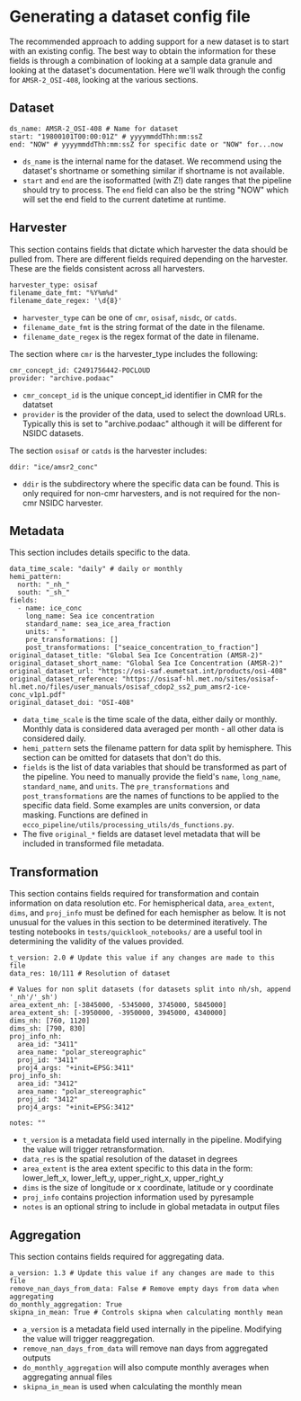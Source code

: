 # Generating a dataset config file

The recommended approach to adding support for a new dataset is to start with an existing config. The best way to obtain the information for these fields is through a combination of looking at a sample data granule and looking at the dataset's documentation. Here we'll walk through the config for `AMSR-2_OSI-408`, looking at the various sections.

## Dataset

```
ds_name: AMSR-2_OSI-408 # Name for dataset
start: "19800101T00:00:01Z" # yyyymmddThh:mm:ssZ
end: "NOW" # yyyymmddThh:mm:ssZ for specific date or "NOW" for...now
```

- `ds_name` is the internal name for the dataset. We recommend using the dataset's shortname or something similar if shortname is not available.
- `start` and `end` are the isoformatted (with Z!) date ranges that the pipeline should try to process. The `end` field can also be the string "NOW" which will set the end field to the current datetime at runtime.

## Harvester
This section contains fields that dictate which harvester the data should be pulled from. There are different fields required depending on the harvester. These are the fields consistent across all harvesters.
```
harvester_type: osisaf
filename_date_fmt: "%Y%m%d"
filename_date_regex: '\d{8}'
```
- `harvester_type` can be one of `cmr`, `osisaf`, `nisdc`, or `catds`.
- `filename_date_fmt` is the string format of the date in the filename.
- `filename_date_regex` is the regex format of the date in filename.

The section where `cmr` is the harvester_type includes the following:
```
cmr_concept_id: C2491756442-POCLOUD
provider: "archive.podaac"
```
- `cmr_concept_id` is the unique concept_id identifier in CMR for the datatset
- `provider` is the provider of the data, used to select the download URLs. Typically this is set to "archive.podaac" although it will be different for NSIDC datasets.


The section `osisaf` or `catds` is the harvester includes:
```
ddir: "ice/amsr2_conc"
```
- `ddir` is the subdirectory where the specific data can be found. This is only required for non-cmr harvesters, and is not required for the non-cmr NSIDC harvester.

## Metadata
This section includes details specific to the data.
```
data_time_scale: "daily" # daily or monthly
hemi_pattern:
  north: "_nh_"
  south: "_sh_"
fields:
  - name: ice_conc
    long_name: Sea ice concentration
    standard_name: sea_ice_area_fraction
    units: " "
    pre_transformations: []
    post_transformations: ["seaice_concentration_to_fraction"]
original_dataset_title: "Global Sea Ice Concentration (AMSR-2)"
original_dataset_short_name: "Global Sea Ice Concentration (AMSR-2)"
original_dataset_url: "https://osi-saf.eumetsat.int/products/osi-408"
original_dataset_reference: "https://osisaf-hl.met.no/sites/osisaf-hl.met.no/files/user_manuals/osisaf_cdop2_ss2_pum_amsr2-ice-conc_v1p1.pdf"
original_dataset_doi: "OSI-408"
```
- `data_time_scale` is the time scale of the data, either daily or monthly. Monthly data is considered data averaged per month - all other data is considered daily.
- `hemi_pattern` sets the filename pattern for data split by hemisphere. This section can be omitted for datasets that don't do this.
- `fields` is the list of data variables that should be transformed as part of the pipeline. You need to manually provide the field's `name`, `long_name`, `standard_name`, and `units`. The `pre_transformations` and `post_transformations` are the names of functions to be applied to the specific data field. Some examples are units conversion, or data masking. Functions are defined in `ecco_pipeline/utils/processing_utils/ds_functions.py`. 
- The five `original_*` fields are dataset level metadata that will be included in transformed file metadata.

## Transformation
This section contains fields required for transformation and contain information on data resolution etc. For hemispherical data, `area_extent`, `dims`, and `proj_info` must be defined for each hemispher as below. It is not unusual for the values in this section to be determined iteratively. The testing notebooks in `tests/quicklook_notebooks/` are a useful tool in determining the validity of the values provided.
```
t_version: 2.0 # Update this value if any changes are made to this file
data_res: 10/111 # Resolution of dataset

# Values for non split datasets (for datasets split into nh/sh, append '_nh'/'_sh')
area_extent_nh: [-3845000, -5345000, 3745000, 5845000]
area_extent_sh: [-3950000, -3950000, 3945000, 4340000]
dims_nh: [760, 1120]
dims_sh: [790, 830]
proj_info_nh:
  area_id: "3411"
  area_name: "polar_stereographic"
  proj_id: "3411"
  proj4_args: "+init=EPSG:3411"
proj_info_sh:
  area_id: "3412"
  area_name: "polar_stereographic"
  proj_id: "3412"
  proj4_args: "+init=EPSG:3412"

notes: ""
```
- `t_version` is a metadata field used internally in the pipeline. Modifying the value will trigger retransformation.
- `data_res` is the spatial resolution of the dataset in degrees
- `area_extent` is the area extent specific to this data in the form: lower_left_x, lower_left_y, upper_right_x, upper_right_y
- `dims` is the size of longitude or x coordinate, latitude or y coordinate
- `proj_info` contains projection information used by pyresample
- `notes` is an optional string to include in global metadata in output files

## Aggregation
This section contains fields required for aggregating data.
```
a_version: 1.3 # Update this value if any changes are made to this file
remove_nan_days_from_data: False # Remove empty days from data when aggregating
do_monthly_aggregation: True
skipna_in_mean: True # Controls skipna when calculating monthly mean
```
- `a_version` is a metadata field used internally in the pipeline. Modifying the value will trigger reaggregation.
- `remove_nan_days_from_data` will remove nan days from aggregated outputs
- `do_monthly_aggregation` will also compute monthly averages when aggregating annual files
- `skipna_in_mean` is used when calculating the monthly mean
